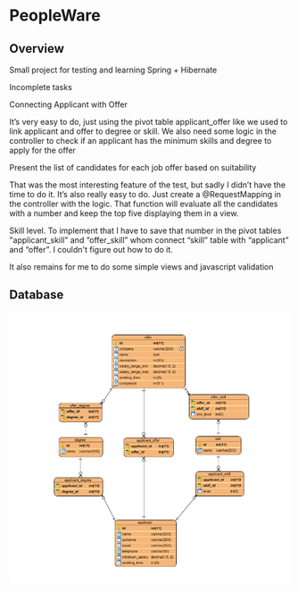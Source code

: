 # PeopleWare

## Overview

Small project for testing and learning Spring + Hibernate

Incomplete tasks

Connecting Applicant with Offer

It’s very easy to do, just using the pivot table applicant_offer like we used to link applicant and offer to degree or skill. We also need some logic in the controller to check if an applicant has the minimum skills and degree to apply for the offer

Present the list of candidates for each job offer based on suitability

That was the most interesting feature of the test, but sadly I didn’t have the time to do it. It’s also really easy to do. Just create a @RequestMapping in the controller with the logic. That function will evaluate all the candidates with a number and keep the top five displaying them in a view.

Skill level. To implement that I have to save that number in the pivot tables "applicant_skill" and “offer_skill” whom connect “skill” table with “applicant” and “offer”. I couldn't figure out how to do it.

It also remains for me to do some simple views and javascript validation

## Database

![image alt text](image_0.png)

